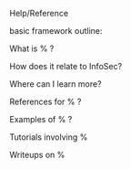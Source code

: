 Help/Reference


basic framework outline:

What is % ?

How does it relate to InfoSec?

Where can I learn more?

References for % ?

Examples of % ?

Tutorials involving % 

Writeups on %  